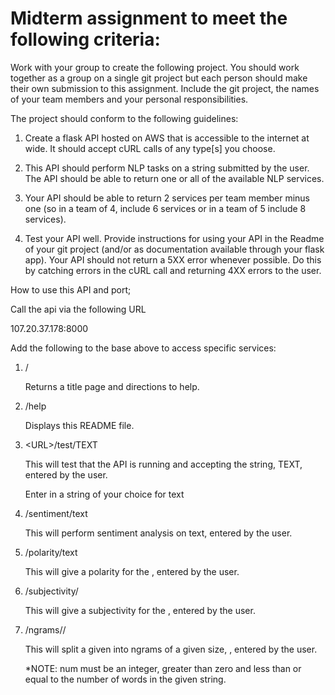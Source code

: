 # Midterm assignment to meet the following criteria:

Work with your group to create the following project. You should work together as a group on a single git project but each person should make their own submission to this assignment. Include the git project, the names of your team members and your personal responsibilities.

The project should conform to the following guidelines:

1. Create a flask API hosted on AWS that is accessible to the internet at wide. It should accept cURL calls of any type[s] you choose.

2. This API should perform NLP tasks on a string submitted by the user. The API should be able to return one or all of the available NLP services.

3. Your API should be able to return 2 services per team member minus one (so in a team of 4, include 6 services or in a team of 5 include 8 services).

4. Test your API well. Provide instructions for using your API in the Readme of your git project (and/or as documentation available through your flask app). Your API should not return a 5XX error whenever possible. Do this by catching errors in the cURL call and returning 4XX errors to the user.

How to use this API and port;

Call the api via the following URL

107.20.37.178:8000

Add the following to the base <URL> above to access specific services:

1. <URL>/

    Returns a title page and directions to help.

2. <URL>/help

    Displays this README file.

3. &lt;URL&gt;/test/TEXT

    This will test that the API is running and accepting the string, TEXT, entered by the user.

    Enter in a string of your choice for text

4. <URL>/sentiment/text

    This will perform sentiment analysis on text, entered by the user.

5. <URL>/polarity/text

    This will give a polarity for the <text>, entered by the user.

6. <URL>/subjectivity/<text>

    This will give a subjectivity for the <text>, entered by the user.

7. <URL>/ngrams/<text>/<num>

    This will split a given <text> into ngrams of a given size, <num>, entered by the user.

    *NOTE: num must be an integer, greater than zero and less than or equal to the number of words in the given string.

